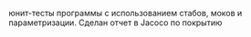 юнит-тесты программы с использованием стабов, моков и параметризации. Сделан отчет  в Jacoco по покрытию
 
 
